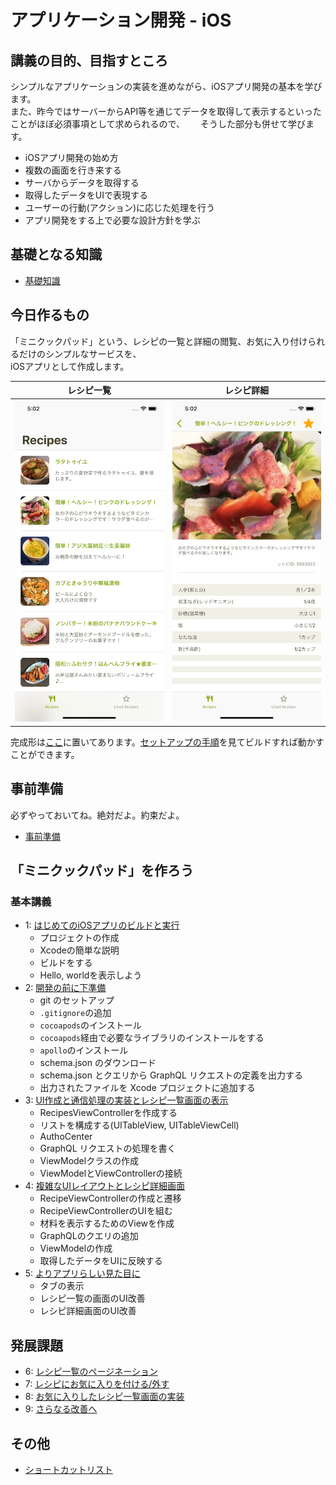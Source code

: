# アプリケーション開発 - iOS

## 講義の目的、目指すところ

シンプルなアプリケーションの実装を進めながら、iOSアプリ開発の基本を学びます。  
また、昨今ではサーバーからAPI等を通じてデータを取得して表示するといったことがほぼ必須事項として求められるので、　　
そうした部分も併せて学びます。

- iOSアプリ開発の始め方
- 複数の画面を行き来する
- サーバからデータを取得する
- 取得したデータをUIで表現する
- ユーザーの行動(アクション)に応じた処理を行う
- アプリ開発をする上で必要な設計方針を学ぶ

## 基礎となる知識

- [基礎知識](basics.md)

## 今日作るもの
「ミニクックパッド」という、レシピの一覧と詳細の閲覧、お気に入り付けられるだけのシンプルなサービスを、  
iOSアプリとして作成します。

| レシピ一覧                                         | レシピ詳細                                         |
| -------------------------------------------------- | -------------------------------------------------- |
| <img src='./screenshots/readme_0.png' width=400 /> | <img src='./screenshots/readme_1.png' width=400 /> |

完成形は[ここ](../ios)に置いてあります。[セットアップの手順](setup.md)を見てビルドすれば動かすことができます。

## 事前準備

必ずやっておいてね。絶対だよ。約束だよ。

- [事前準備](preparation.md)

## 「ミニクックパッド」を作ろう

### 基本講義

- 1: [はじめてのiOSアプリのビルドと実行](basic/chapter_1.md)
  - プロジェクトの作成
  - Xcodeの簡単な説明
  - ビルドをする
  - Hello, worldを表示しよう
- 2: [開発の前に下準備](basic/chapter_2.md) 
  - git のセットアップ
  - `.gitignore`の追加
  - `cocoapods`のインストール
  - `cocoapods`経由で必要なライブラリのインストールをする
  - `apollo`のインストール
  - schema.json のダウンロード
  - schema.json とクエリから GraphQL リクエストの定義を出力する
  - 出力されたファイルを Xcode プロジェクトに追加する
- 3: [UI作成と通信処理の実装とレシピ一覧画面の表示](basic/chapter_3.md)
  - RecipesViewControllerを作成する
  - リストを構成する(UITableView, UITableViewCell)
  - AuthoCenter
  - GraphQL リクエストの処理を書く
  - ViewModelクラスの作成
  - ViewModelとViewControllerの接続
- 4: [複雑なUIレイアウトとレシピ詳細画面](basic/chapter_4.md)
  - RecipeViewControllerの作成と遷移
  - RecipeViewControllerのUIを組む
  - 材料を表示するためのViewを作成
  - GraphQLのクエリの追加
  - ViewModelの作成
  - 取得したデータをUIに反映する
- 5: [よりアプリらしい見た目に](basic/chapter_5.md)
  - タブの表示
  - レシピ一覧の画面のUI改善
  - レシピ詳細画面のUI改善

## 発展課題

- 6: [レシピ一覧のページネーション](advanced/chapter_6.md)
- 7: [レシピにお気に入りを付ける/外す](advanced/chapter_7.md)
- 8: [お気に入りしたレシピ一覧画面の実装](advanced/chapter_8.md)
- 9: [さらなる改善へ](advanced/chapter_9.md)

## その他

- [ショートカットリスト](shortcuts.md)